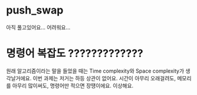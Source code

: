 # push_swap
아직 풀고있어요... 어려워요...

# 명령어 복잡도 ?????????????
원래 알고리즘이라는 말을 들었을 때는 Time complexity와 Space complexity가 생각날거에요. 
이번 과제는 저거는 하등 상관이 없어요. 시간이 아무리 오래걸려도, 메모리를 아무리 많이써도, 명령어만 적으면 장떙이에요.
이상해요.